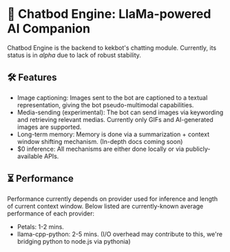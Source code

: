 # 💬 Chatbod Engine: LlaMa-powered AI Companion

Chatbod Engine is the backend to kekbot's chatting module. Currently, its status is in _alpha_ due to lack of robust stability.

## 🛠️ Features

- Image captioning: Images sent to the bot are captioned to a textual representation, giving the bot pseudo-multimodal capabilities.
- Media-sending (experimental): The bot can send images via keywording and retrieving relevant medias. Currently only GIFs and AI-generated images are supported.
- Long-term memory: Memory is done via a summarization + context window shifting mechanism. (In-depth docs coming soon)
- $0 inference: All mechanisms are either done locally or via publicly-available APIs.

## ⏳ Performance

Performance currently depends on provider used for inference and length of current context window. Below listed are currently-known average performance of each provider:

- Petals: 1-2 mins.
- llama-cpp-python: 2-5 mins. (I/O overhead may contribute to this, we're bridging python to node.js via pythonia)
